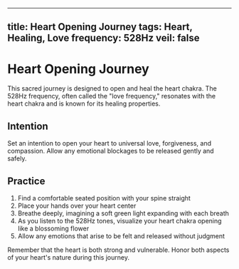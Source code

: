 
---
title: Heart Opening Journey
tags: Heart, Healing, Love
frequency: 528Hz
veil: false
---

# Heart Opening Journey

This sacred journey is designed to open and heal the heart chakra. The 528Hz frequency, often called the "love frequency," resonates with the heart chakra and is known for its healing properties.

## Intention

Set an intention to open your heart to universal love, forgiveness, and compassion. Allow any emotional blockages to be released gently and safely.

## Practice

1. Find a comfortable seated position with your spine straight
2. Place your hands over your heart center
3. Breathe deeply, imagining a soft green light expanding with each breath
4. As you listen to the 528Hz tones, visualize your heart chakra opening like a blossoming flower
5. Allow any emotions that arise to be felt and released without judgment

Remember that the heart is both strong and vulnerable. Honor both aspects of your heart's nature during this journey.
